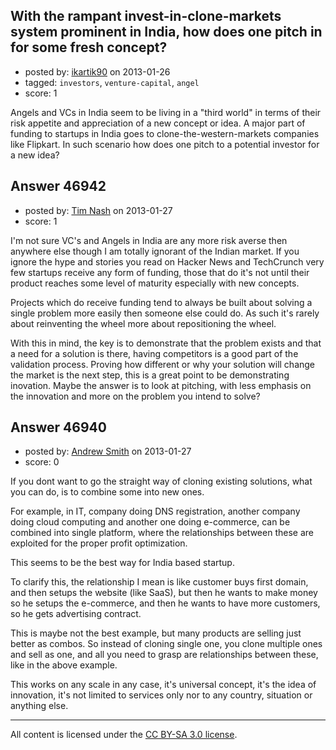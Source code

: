 ## With the rampant invest-in-clone-markets system prominent in India, how does one pitch in for some fresh concept?

- posted by: [ikartik90](https://stackexchange.com/users/-1/15190-ikartik90) on 2013-01-26
- tagged: `investors`, `venture-capital`, `angel`
- score: 1

Angels and VCs in India seem to be living in a "third world" in terms of their risk appetite and appreciation of a new concept or idea. A major part of funding to startups in India goes to clone-the-western-markets companies like Flipkart. In such scenario how does one pitch to a potential investor for a new idea?


## Answer 46942

- posted by: [Tim Nash](https://stackexchange.com/users/-1/7035-tim-nash) on 2013-01-27
- score: 1

I'm not sure VC's and Angels in India are any more risk averse then anywhere else though I am totally ignorant of the Indian market. If you ignore the hype and stories you read on Hacker News and TechCrunch very few startups receive any form of funding, those that do it's not until their product reaches some level of maturity especially with new concepts.

Projects which do receive funding tend to always be built about solving a single problem more easily then someone else could do. As such it's rarely about reinventing the wheel more about repositioning the wheel. 

With this in mind, the key is to demonstrate that the problem exists and that a need for a solution is there, having competitors is a good part of the validation process. Proving how different or why your solution will change the market is the next step, this is a great point to be demonstrating inovation. Maybe the answer is to look at pitching, with less emphasis on the innovation and more on the problem you intend to solve?


## Answer 46940

- posted by: [Andrew Smith](https://stackexchange.com/users/-1/18504-andrew-smith) on 2013-01-27
- score: 0

If you dont want to go the straight way of cloning existing solutions, what you can do, is to combine some into new ones.

For example, in IT, company doing DNS registration, another company doing cloud computing and another one doing e-commerce, can be combined into single platform, where the relationships between these are exploited for the proper profit optimization.

This seems to be the best way for India based startup.

To clarify this, the relationship I mean is like customer buys first domain, and then setups the website (like SaaS), but then he wants to make money so he setups the e-commerce, and then he wants to have more customers, so he gets advertising contract.

This is maybe not the best example, but many products are selling just better as combos. So instead of cloning single one, you clone multiple ones and sell as one, and all you need to grasp are relationships between these, like in the above example.

This works on any scale in any case, it's universal concept, it's the idea of innovation, it's not limited to services only nor to any country, situation or anything else.



---

All content is licensed under the [CC BY-SA 3.0 license](https://creativecommons.org/licenses/by-sa/3.0/).
